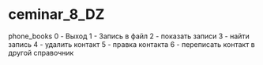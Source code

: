 # ceminar_8_DZ
phone_books
0 - Выход
1 - Запись в файл
2 - показать записи
3 - найти запись
4 - удалить контакт
5 - правка контакта
6 - переписать контакт в другой справочник
